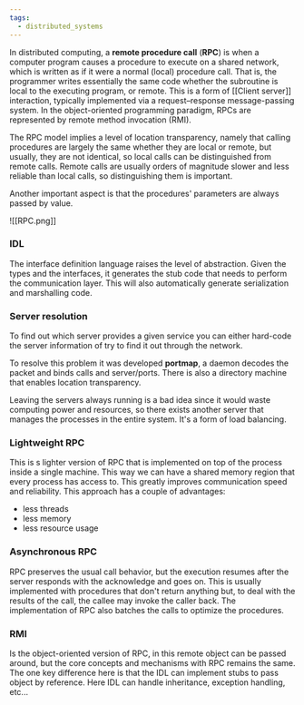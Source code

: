 ```yaml
---
tags:
  - distributed_systems
---
```

In distributed computing, a **remote procedure call** (**RPC**) is when a computer program causes a procedure to execute on a shared network, which is written as if it were a normal (local) procedure call. That is, the programmer writes essentially the same code whether the subroutine is local to the executing program, or remote. This is a form of [[Client server]] interaction, typically implemented via a request–response message-passing system. In the object-oriented programming paradigm, RPCs are represented by remote method invocation (RMI). 

The RPC model implies a level of location transparency, namely that calling procedures are largely the same whether they are local or remote, but usually, they are not identical, so local calls can be distinguished from remote calls. Remote calls are usually orders of magnitude slower and less reliable than local calls, so distinguishing them is important.

Another important aspect is that the procedures' parameters are always passed by value. 

![[RPC.png]]
### IDL

The interface definition language raises the level of abstraction. Given the types and the interfaces, it generates the stub code that needs to perform the communication layer. This will also automatically generate serialization and marshalling code.
### Server resolution

To find out which server provides a given service you can either hard-code the server information of try to find it out through the network.

To resolve this problem it was developed **portmap**, a daemon decodes the packet and binds calls and server/ports.
There is also a directory machine that enables location transparency.

Leaving the servers always running is a bad idea since it would waste computing power and resources, so there exists another server that manages the processes in the entire system. It's a form of load balancing.
### Lightweight RPC

This is s lighter version of RPC that is implemented on top of the process inside a single machine. This way we can have a shared memory region that every process has access to. This greatly improves communication speed and reliability. This approach has a couple of advantages:
- less threads
- less memory
- less resource usage
### Asynchronous RPC

RPC preserves the usual call behavior, but the execution resumes after the server responds with the acknowledge and goes on. This is usually implemented with procedures that don't return anything but,  to deal with the results of the call, the callee may invoke the caller back. 
The implementation of RPC also batches the calls to optimize the procedures.
### RMI

Is the object-oriented version of RPC, in this remote object can be passed around, but the core concepts and mechanisms with RPC remains the same. The one key difference here is that the IDL can implement stubs to pass object by reference. Here IDL can handle inheritance, exception handling, etc...
